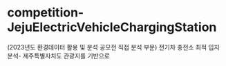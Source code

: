 # competition-JejuElectricVehicleChargingStation
(2023년도 환경데이터 활용 및 분석 공모전 직접 분석 부문) 전기차 충전소 최적 입지 분석- 제주특별자치도 관광지를 기반으로
